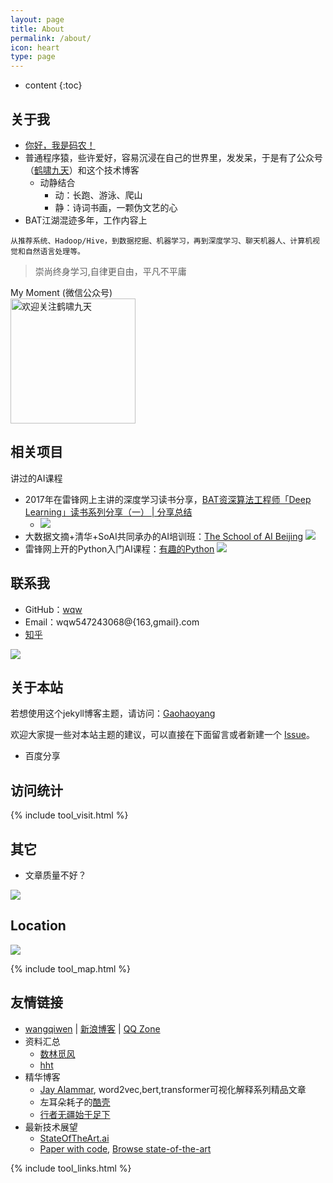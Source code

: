 ```yaml
---
layout: page
title: About
permalink: /about/
icon: heart
type: page
---
```


* content
{:toc}

## 关于我

- [你好，我是码农！](https://mp.weixin.qq.com/s?__biz=MjM5ODY2OTQyNg==&mid=502284435&idx=1&sn=b40f727830cae264e65c29c75f75ee70&chksm=3ec3dd8e09b45498b3bc2efccc3fe52a2f79e8f424774dc4afaedb84b3bfc0954968b7a678de&mpshare=1&scene=23&srcid&sharer_sharetime=1564480271727&sharer_shareid=b8d409494a5439418f4a89712efcd92a%23rd)
- 普通程序猿，些许爱好，容易沉浸在自己的世界里，发发呆，于是有了公众号（[鹤啸九天](http://mp.weixin.qq.com/mp/homepage?__biz=MjM5ODY2OTQyNg==&hid=1&sn=259f54743846ee6be7585e06be6e267e&scene=18%23wechat_redirect)）和这个技术博客
   - 动静结合
      - 动：长跑、游泳、爬山
      - 静：诗词书画，一颗伪文艺的心
- BAT江湖混迹多年，工作内容上

```从推荐系统、Hadoop/Hive，到数据挖掘、机器学习，再到深度学习、聊天机器人、计算机视觉和自然语言处理等。```

> 崇尚终身学习,自律更自由，平凡不平庸

 <div>My Moment (微信公众号)</div>
   <img src="https://raw.githubusercontent.com/wqw547243068/wangqiwen/master/other/figure/wqw.png" alt="欢迎关注鹤啸九天" height="200" width="200" />

## 相关项目

讲过的AI课程
- 2017年在雷锋网上主讲的深度学习读书分享，[BAT资深算法工程师「Deep Learning」读书系列分享（一） | 分享总结](https://www.leiphone.com/news/201708/LEBNjZzvm0Q3Ipp0.html)
   - ![](https://static.leiphone.com/uploads/new/article/740_740/201708/598fd35654561.jpg)
- 大数据文摘+清华+SoAI共同承办的AI培训班：[The School of AI Beijing](https://wqw547243068.github.io/school-of-ai-beijing)
![](https://wqw547243068.github.io/school-of-ai-beijing/other/bdd_siraj.png)
- 雷锋网上开的Python入门AI课程：[有趣的Python](https://wqw547243068.github.io/Python-learning)
[![](http://static.mooc.ai/files/course/2018/05-08/17590372d80d143595.jpg)](http://www.mooc.ai/course/489)

## 联系我

* GitHub：[wqw](https://github.com/wqw547243068)
* Email：wqw547243068@{163,gmail}.com
* [知乎](https://www.zhihu.com/people/wangqiwen/activities)

![](https://github.com/wqw547243068/wqw547243068.github.io/raw/master/wqw/fig/%E6%B7%B1%E5%BA%A6%E5%AD%A6%E4%B9%A0.jpg)

## 关于本站

若想使用这个jekyll博客主题，请访问：[Gaohaoyang](https://github.com/Gaohaoyang/gaohaoyang.github.io)

欢迎大家提一些对本站主题的建议，可以直接在下面留言或者新建一个 [Issue](https://github.com/wqw547243068/wqw547243068.github.io/issues)。

- 百度分享
<!-- [2019-08-05]百度分享插件, 失效 -->
<div class="bdsharebuttonbox">
    <a href="#" class="bds_more" data-cmd="more"></a>
    <a href="#" class="bds_weixin" data-cmd="weixin" title="分享到微信"></a>
    <a href="#" class="bds_qzone" data-cmd="qzone" title="分享到QQ空间"></a>
    <a href="#" class="bds_tsina" data-cmd="tsina" title="分享到新浪微博"></a>
    <a href="#" class="bds_tqq" data-cmd="tqq" title="分享到腾讯微博"></a>
</div>
<script>
    window._bd_share_config={"common":{"bdSnsKey":{},"bdText":"鹤啸九天的技术博客","bdMini":"2","bdMiniList":false,"bdPic":"http://news.zx123.cn/uploadfile/news68/1800961ad02811e7b1c400163e010ef1.jpg","bdStyle":"0","bdSize":"32"},"share":{},"image":{"viewList":["qzone","tsina","tqq","renren","weixin"],"viewText":"分享到：","viewSize":"32"},"selectShare":{"bdContainerClass":null,"bdSelectMiniList":["qzone","tsina","tqq","renren","weixin"]}};with(document)0[(getElementsByTagName('head')[0]||body).appendChild(createElement('script')).src='http://bdimg.share.baidu.com/static/api/js/share.js?v=89860593.js?cdnversion='+~(-new Date()/36e5)];
</script>


## 访问统计

<!-- 访问统计可视化工具 -->
{% include tool_visit.html %}

## 其它

- 文章质量不好？

![](https://static.segmentfault.com/v-5d2ffc9a/global/img/404.svg)

## Location

![](https://github.com/wqw547243068/wqw547243068.github.io/raw/master/wqw/fig/beijing_north.png)

{% include tool_map.html %}


## 友情链接

-  [wangqiwen](https://github.com/wqw547243068) \| [新浪博客](http://blog.sina.com.cn/s/articlelist_1232977597_0_1.html) \| [QQ Zone](https://user.qzone.qq.com/547243068)
- 资料汇总
   - [数林觅风](https://woaielf.github.io/)
   - [hht](https://xhhszc.github.io/)
- 精华博客
   - [Jay Alammar](https://jalammar.github.io/), word2vec,bert,transformer可视化解释系列精品文章
   - 左耳朵耗子的[酷壳](https://coolshell.cn/)
   - [行者无疆始于足下](http://cnlox.is-programmer.com/posts/43206.html#comments)
- 最新技术展望
   - [StateOfTheArt.ai](https://www.stateoftheart.ai/)
   - [Paper with code](https://paperswithcode.com/), [Browse state-of-the-art](https://paperswithcode.com/sota)

{% include tool_links.html %}

